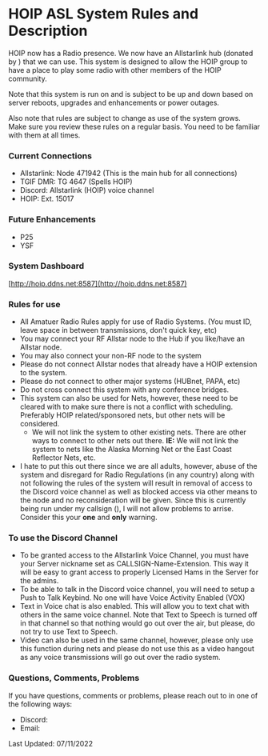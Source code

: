# HOIP ASL System Rules and Description

HOIP now has a Radio presence. We now have an Allstarlink hub (donated by ) that we can use. This system is designed to allow the HOIP group to have a place to play some radio with other members of the HOIP community.

Note that this system is run on and is subject to be up and down based on server reboots, upgrades and enhancements or power outages.

Also note that rules are subject to change as use of the system grows. Make sure you review these rules on a regular basis. You need to be familiar with them at all times.

### Current Connections

- Allstarlink: Node 471942 (This is the main hub for all connections)
- TGIF DMR: TG 4647 (Spells HOIP)
- Discord: Allstarlink (HOIP) voice channel
- HOIP: Ext. 15017

### Future Enhancements

- P25
- YSF

### System Dashboard

[http://hoip.ddns.net:8587](http://hoip.ddns.net:8587)

### Rules for use

- All Amatuer Radio Rules apply for use of Radio Systems. (You must ID, leave space in between transmissions, don't quick key, etc)
- You may connect your RF Allstar node to the Hub if you like/have an Allstar node.
- You may also connect your non-RF node to the system
- Please do not connect Allstar nodes that already have a HOIP extension to the system.
- Please do not connect to other major systems (HUBnet, PAPA, etc)
- Do not cross connect this system with any conference bridges.
- This system can also be used for Nets, however, these need to be cleared with to make sure there is not a conflict with scheduling. Preferably HOIP related/sponsored nets, but other nets will be considered.
  - We will not link the system to other existing nets. There are other ways to connect to other nets out there. **IE:** We will not link the system to nets like the Alaska Morning Net or the East Coast Reflector Nets, etc.
- I hate to put this out there since we are all adults, however, abuse of the system and disregard for Radio Regulations (in any country) along with not following the rules of the system will result in removal of access to the Discord voice channel as well as blocked access via other means to the node and no reconsideration will be given. Since this is currently being run under my callsign (), I will not allow problems to arrise. Consider this your **one** and **only** warning.

### To use the Discord Channel

- To be granted access to the Allstarlink Voice Channel, you must have your Server nickname set as CALLSIGN-Name-Extension. This way it will be easy to grant access to properly Licensed Hams in the Server for the admins.
- To be able to talk in the Discord voice channel, you will need to setup a Push to Talk Keybind. No one will have Voice Activity Enabled (VOX)
- Text in Voice chat is also enabled. This will allow you to text chat with others in the same voice channel. Note that Text to Speech is turned off in that channel so that nothing would go out over the air, but please, do not try to use Text to Speech.
- Video can also be used in the same channel, however, please only use this function during nets and please do not use this as a video hangout as any voice transmissions will go out over the radio system.

### Questions, Comments, Problems

If you have questions, comments or problems, please reach out to in one of the following ways:

- Discord:
- Email:

Last Updated: 07/11/2022
